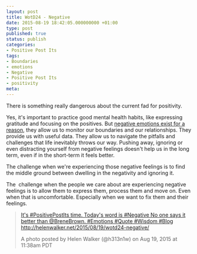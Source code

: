 ```yaml
---
layout: post
title: WotD24 - Negative
date: 2015-08-19 18:42:05.000000000 +01:00
type: post
published: true
status: publish
categories:
- Positive Post Its
tags:
- Boundaries
- emotions
- Negative
- Positive Post Its
- positivity
meta:
---
```

<p>There is something really dangerous about the current fad for positivity.</p>
<p>Yes, it's important to practice good mental health habits, like expressing gratitude and focusing on the positives. But <a title="Scientific American: Negative Emotions are Key to Well-being" href="http://www.scientificamerican.com/article/negative-emotions-key-well-being/" target="_blank">negative emotions exist for a reason</a>, they allow us to monitor our boundaries and our relationships. They provide us with useful data. They allow us to navigate the pitfalls and challenges that life inevitably throws our way. Pushing away, ignoring or even distracting yourself from negative feelings doesn't help us in the long term, even if in the short-term it feels better.</p>
<p>The challenge when we're experiencing those negative feelings is to find the middle ground between dwelling in the negativity and ignoring it.</p>
<p>The  challenge when the people we care about are experiencing negative feelings is to allow them to express them, process them and move on. Even when that is uncomfortable. Especially when we want to fix them and their feelings.</p>
<blockquote class="instagram-media" data-instgrm-captioned="" data-instgrm-version="4">
<div>
<div></div>
<p><a href="https://instagram.com/p/6k0dG8iHnr/" target="_top">It's #PositivePostIts time. Today's word is #Negative No one says it better than @BreneBrown. #Emotions #Quote #Wisdom #Blog http://helenwalker.net/2015/08/19/wotd24-negative/</a></p>
<p>A photo posted by Helen Walker (@h313n1w) on <time datetime="2015-08-19T18:38:54+00:00">Aug 19, 2015 at 11:38am PDT</time></p>
</div>
</blockquote>
<p><script src="//platform.instagram.com/en_US/embeds.js" async="" defer="defer"></script></p>

